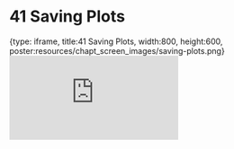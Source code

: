 # 41 Saving Plots
 
{type: iframe, title:41 Saving Plots, width:800, height:600, poster:resources/chapt_screen_images/saving-plots.png}
![](https://datatrail-jhu.github.io/DataTrail_ReOrg/no_toc/saving-plots.html)
 

 
